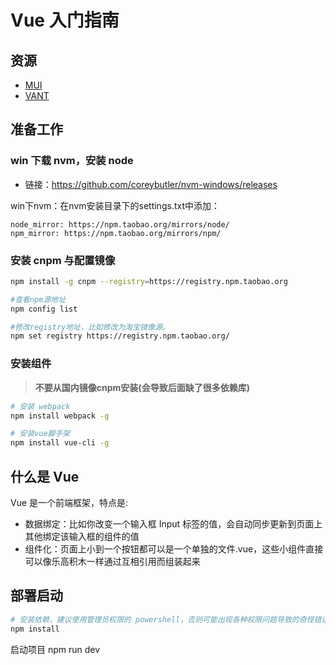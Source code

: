 # Vue 入门指南

## 资源

- [MUI](https://dev.dcloud.net.cn/mui/)
- [VANT](https://youzan.github.io/vant/#/zh-CN/intro)

## 准备工作

### win 下载 nvm，安装 node
* 链接：https://github.com/coreybutler/nvm-windows/releases

win下nvm：在nvm安装目录下的settings.txt中添加：

```
node_mirror: https://npm.taobao.org/mirrors/node/
npm_mirror: https://npm.taobao.org/mirrors/npm/
```

### 安装 cnpm 与配置镜像

```bash
npm install -g cnpm --registry=https://registry.npm.taobao.org

#查看npm源地址
npm config list

#修改registry地址，比如修改为淘宝镜像源。
npm set registry https://registry.npm.taobao.org/
```

### 安装组件

>**不要从国内镜像cnpm安装(会导致后面缺了很多依赖库)**

```bash
# 安装 webpack
npm install webpack -g

# 安装vue脚手架
npm install vue-cli -g
```

## 什么是 Vue

Vue 是一个前端框架，特点是:

- 数据绑定：比如你改变一个输入框 Input 标签的值，会自动同步更新到页面上其他绑定该输入框的组件的值
- 组件化：页面上小到一个按钮都可以是一个单独的文件.vue，这些小组件直接可以像乐高积木一样通过互相引用而组装起来

## 部署启动

```bash
# 安装依赖，建议使用管理员权限的 powershell，否则可能出现各种权限问题导致的奇怪错误
npm install


```


启动项目
npm run dev